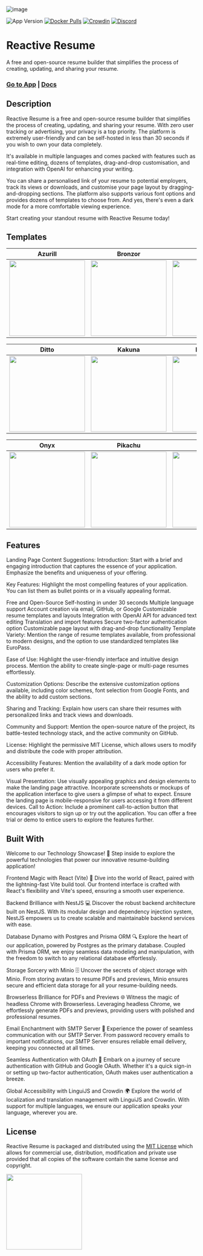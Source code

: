 ![image](https://github.com/GuptaRishi0070/Resume_AI/assets/108511606/88fa5e8c-d489-4d46-b0cf-8d6b47f79ac6)

![App Version](https://img.shields.io/github/package-json/version/AmruthPillai/Reactive-Resume?label=version)
[![Docker Pulls](https://img.shields.io/docker/pulls/amruthpillai/reactive-resume)](https://hub.docker.com/repository/docker/amruthpillai/reactive-resume)
[![Crowdin](https://badges.crowdin.net/reactive-resume/localized.svg)](https://crowdin.com/project/reactive-resume)
[![Discord](https://img.shields.io/discord/1173518977851473940?label=discord&link=https%3A%2F%2Fdiscord.gg%2FhzwkZbyvUW)](https://discord.gg/hzwkZbyvUW)

# Reactive Resume

A free and open-source resume builder that simplifies the process of creating, updating, and sharing your resume.

### [Go to App](https://rxresu.me/) | [Docs](https://docs.rxresu.me/)

## Description

Reactive Resume is a free and open-source resume builder that simplifies the process of creating, updating, and sharing your resume. With zero user tracking or advertising, your privacy is a top priority. The platform is extremely user-friendly and can be self-hosted in less than 30 seconds if you wish to own your data completely.

It's available in multiple languages and comes packed with features such as real-time editing, dozens of templates, drag-and-drop customisation, and integration with OpenAI for enhancing your writing.

You can share a personalised link of your resume to potential employers, track its views or downloads, and customise your page layout by dragging-and-dropping sections. The platform also supports various font options and provides dozens of templates to choose from. And yes, there's even a dark mode for a more comfortable viewing experience.

Start creating your standout resume with Reactive Resume today!

## Templates

| Azurill                                                      | Bronzor                                                     | Chikorita                                                   |
| ------------------------------------------------------------ | ----------------------------------------------------------- | ----------------------------------------------------------- |
| <img src="https://i.imgur.com/jKgo04C.jpeg" width="200px" /> | <img src="https://i.imgur.com/DFNQZP2.jpg" width="200px" /> | <img src="https://i.imgur.com/Dwv8Y7f.jpg" width="200px" /> |

| Ditto                                                       | Kakuna                                                      | Nosepass                                                    |
| ----------------------------------------------------------- | ----------------------------------------------------------- | ----------------------------------------------------------- |
| <img src="https://i.imgur.com/6c5lASL.jpg" width="200px" /> | <img src="https://i.imgur.com/268ML3t.jpg" width="200px" /> | <img src="https://i.imgur.com/npRLsPS.jpg" width="200px" /> |

| Onyx                                                        | Pikachu                                                     | Rhyhorn                                                     |
| ----------------------------------------------------------- | ----------------------------------------------------------- | ----------------------------------------------------------- |
| <img src="https://i.imgur.com/cxplXOW.jpg" width="200px" /> | <img src="https://i.imgur.com/Y9f7qsh.jpg" width="200px" /> | <img src="https://i.imgur.com/h4kQxy2.jpg" width="200px" /> |

## Features

Landing Page Content Suggestions:
Introduction: Start with a brief and engaging introduction that captures the essence of your application. Emphasize the benefits and uniqueness of your offering.

Key Features: Highlight the most compelling features of your application. You can list them as bullet points or in a visually appealing format.

Free and Open-Source
Self-hosting in under 30 seconds
Multiple language support
Account creation via email, GitHub, or Google
Customizable resume templates and layouts
Integration with OpenAI API for advanced text editing
Translation and import features
Secure two-factor authentication option
Customizable page layout with drag-and-drop functionality
Template Variety: Mention the range of resume templates available, from professional to modern designs, and the option to use standardized templates like EuroPass.

Ease of Use: Highlight the user-friendly interface and intuitive design process. Mention the ability to create single-page or multi-page resumes effortlessly.

Customization Options: Describe the extensive customization options available, including color schemes, font selection from Google Fonts, and the ability to add custom sections.

Sharing and Tracking: Explain how users can share their resumes with personalized links and track views and downloads.

Community and Support: Mention the open-source nature of the project, its battle-tested technology stack, and the active community on GitHub.

License: Highlight the permissive MIT License, which allows users to modify and distribute the code with proper attribution.

Accessibility Features: Mention the availability of a dark mode option for users who prefer it.

Visual Presentation:
Use visually appealing graphics and design elements to make the landing page attractive.
Incorporate screenshots or mockups of the application interface to give users a glimpse of what to expect.
Ensure the landing page is mobile-responsive for users accessing it from different devices.
Call to Action:
Include a prominent call-to-action button that encourages visitors to sign up or try out the application.
You can offer a free trial or demo to entice users to explore the features further.

## Built With

Welcome to our Technology Showcase!
🚀 Step inside to explore the powerful technologies that power our innovative resume-building application!

Frontend Magic with React (Vite)
🎨 Dive into the world of React, paired with the lightning-fast Vite build tool. Our frontend interface is crafted with React's flexibility and Vite's speed, ensuring a smooth user experience.

Backend Brilliance with NestJS
💻 Discover the robust backend architecture built on NestJS. With its modular design and dependency injection system, NestJS empowers us to create scalable and maintainable backend services with ease.

Database Dynamo with Postgres and Prisma ORM
🔍 Explore the heart of our application, powered by Postgres as the primary database. Coupled with Prisma ORM, we enjoy seamless data modeling and manipulation, with the freedom to switch to any relational database effortlessly.

Storage Sorcery with Minio
🗄️ Uncover the secrets of object storage with Minio. From storing avatars to resume PDFs and previews, Minio ensures secure and efficient data storage for all your resume-building needs.

Browserless Brilliance for PDFs and Previews
🌐 Witness the magic of headless Chrome with Browserless. Leveraging headless Chrome, we effortlessly generate PDFs and previews, providing users with polished and professional resumes.

Email Enchantment with SMTP Server
📧 Experience the power of seamless communication with our SMTP Server. From password recovery emails to important notifications, our SMTP Server ensures reliable email delivery, keeping you connected at all times.

Seamless Authentication with OAuth
🔐 Embark on a journey of secure authentication with GitHub and Google OAuth. Whether it's a quick sign-in or setting up two-factor authentication, OAuth makes user authentication a breeze.

Global Accessibility with LinguiJS and Crowdin
🌍 Explore the world of localization and translation management with LinguiJS and Crowdin. With support for multiple languages, we ensure our application speaks your language, wherever you are.




## License

Reactive Resume is packaged and distributed using the [MIT License](/LICENSE.md) which allows for commercial use, distribution, modification and private use provided that all copies of the software contain the same license and copyright.


<p>
  <a href="https://www.digitalocean.com/?utm_medium=opensource&utm_source=Reactive-Resume">
    <img src="https://opensource.nyc3.cdn.digitaloceanspaces.com/attribution/assets/PoweredByDO/DO_Powered_by_Badge_blue.svg" width="200px">
  </a>
</p>
